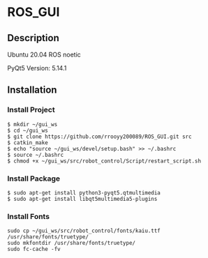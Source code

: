 # ROS_GUI

## Description

Ubuntu 20.04 ROS noetic

PyQt5 Version: 5.14.1

## Installation

### Install Project
```
$ mkdir ~/gui_ws
$ cd ~/gui_ws
$ git clone https://github.com/rrooyy200089/ROS_GUI.git src
$ catkin_make
$ echo "source ~/gui_ws/devel/setup.bash" >> ~/.bashrc
$ source ~/.bashrc
$ chmod +x ~/gui_ws/src/robot_control/Script/restart_script.sh
```

### Install Package
```
$ sudo apt-get install python3-pyqt5.qtmultimedia
$ sudo apt-get install libqt5multimedia5-plugins
```

### Install Fonts
```
sudo cp ~/gui_ws/src/robot_control/fonts/kaiu.ttf /usr/share/fonts/truetype/
sudo mkfontdir /usr/share/fonts/truetype/
sudo fc-cache -fv
```
